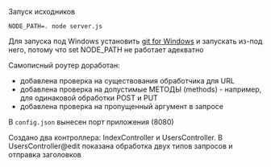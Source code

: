 Запуск исходников

`NODE_PATH=. node server.js`

Для запуска под Windows установить [git for Windows](https://git-scm.com/download/win) и запускать из-под него, потому что set NODE_PATH не работает адекватно 

Самописный роутер доработан:
- добавлена проверка на существования обработчика для URL
- добавлена проверка на допустимые МЕТОДЫ (methods) - например, для одинаковой обработки POST и PUT
- добавлена проверка на пропущенный аргумент в запросе

В `config.json` вынесен порт приложения (8080)

Создано два контроллера: IndexController и UsersController. В UsersController@edit показана обработка двух типов запросов и отправка заголовков

